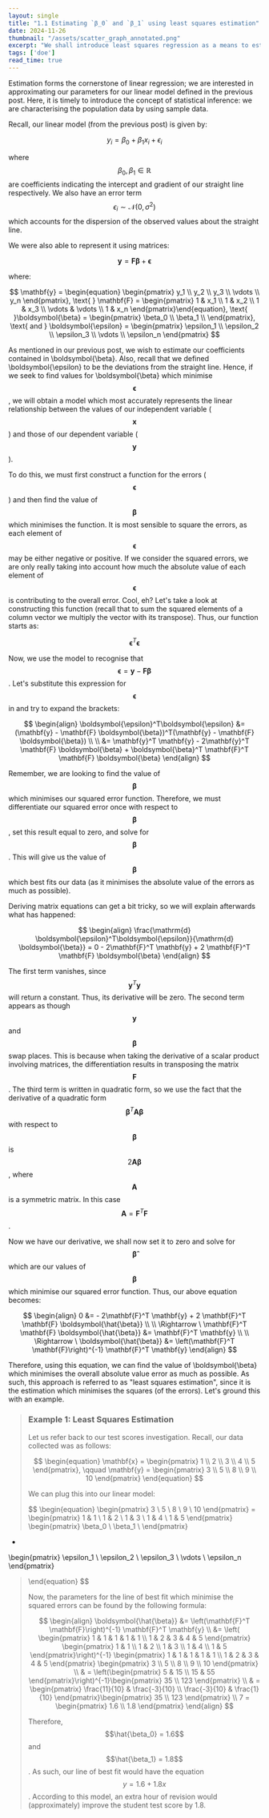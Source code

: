 ```yaml
---
layout: single
title: "1.1 Estimating `β_0` and `β_1` using least squares estimation"
date: 2024-11-26
thumbnail: "/assets/scatter_graph_annotated.png"
excerpt: "We shall introduce least squares regression as a means to estimate `β_0` and `β_1`."
tags: ['doe']
read_time: true
---
```

<script src="https://polyfill.io/v3/polyfill.min.js?features=es6"></script>
<script id="MathJax-script" async src="https://cdn.jsdelivr.net/npm/mathjax@3/es5/tex-mml-chtml.js"></script>
<script type="text/javascript" async
  src="https://cdnjs.cloudflare.com/ajax/libs/mathjax/2.7.7/MathJax.js?config=TeX-MML-AM_CHTML">
</script>

Estimation forms the cornerstone of linear regression; we are interested in approximating our parameters for our linear model defined in the previous post. Here, it is timely to introduce the concept of statistical inference: we are characterising the population data by using sample data.

Recall, our linear model (from the previous post) is given by:

$$
\begin{equation}
y_i = \beta_0 + \beta_1 x_i + \epsilon_i
\end{equation}
$$

where $$\beta_0, \beta_1 \in \mathbb{R}$$ are coefficients indicating the intercept and gradient of our straight line respectively. We also have an error term $$\epsilon_i \sim \mathcal{N}(0, \sigma^2)$$ which accounts for the dispersion of the observed values about the straight line.

We were also able to represent it using matrices:

$$
\begin{equation}
\mathbf{y} = \mathbf{F} \boldsymbol{\beta} + \boldsymbol{\epsilon}
\end{equation}
$$

where:

$$
\mathbf{y} = \begin{equation}
\begin{pmatrix}
y_1 \\
y_2 \\
y_3 \\
\vdots \\
y_n
\end{pmatrix}, \text{      } \mathbf{F} = \begin{pmatrix}
1 & x_1 \\
1 & x_2 \\
1 & x_3 \\
\vdots & \vdots \\
1 & x_n
\end{pmatrix}\end{equation}, \text{      }\boldsymbol{\beta} = \begin{pmatrix}
\beta_0 \\
\beta_1 \\
\end{pmatrix}, \text{   and   } \boldsymbol{\epsilon} = \begin{pmatrix}
\epsilon_1 \\
\epsilon_2 \\
\epsilon_3 \\
\vdots \\
\epsilon_n
\end{pmatrix}
$$

As mentioned in our previous post, we wish to estimate our coefficients contained in \boldsymbol{\beta}. Also, recall that we defined \boldsymbol{\epsilon} to be the deviations from the straight line. Hence, if we seek to find values for \boldsymbol{\beta} which minimise $$\boldsymbol{\epsilon}$$, we will obtain a model which most accurately represents the linear relationship between the values of our independent variable ($$\mathbf{x}$$) and those of our dependent variable ($$\mathbf{y}$$).

To do this, we must first construct a function for the errors ($$\boldsymbol{\epsilon}$$) and then find the value of $$\boldsymbol{\beta}$$ which minimises the function. It is most sensible to square the errors, as each element of $$\boldsymbol{\epsilon}$$ may be either negative or positive. If we consider the squared errors, we are only really taking into account how much the absolute value of each element of $$\boldsymbol{\epsilon}$$ is contributing to the overall error. Cool, eh? Let's take a look at constructing this function (recall that to sum the squared elements of a column vector we multiply the vector with its transpose). Thus, our function starts as:

$$\boldsymbol{\epsilon}^T\boldsymbol{\epsilon}$$

Now, we use the model to recognise that $$\boldsymbol{\epsilon} = \mathbf{y} - \mathbf{F} \boldsymbol{\beta}$$. Let's substitute this expression for $$\boldsymbol{\epsilon}$$ in and try to expand the brackets:

$$
\begin{align}
\boldsymbol{\epsilon}^T\boldsymbol{\epsilon} &= (\mathbf{y} - \mathbf{F} \boldsymbol{\beta})^T(\mathbf{y} - \mathbf{F} \boldsymbol{\beta}) \\ \\
&= \mathbf{y}^T \mathbf{y} - 2\mathbf{y}^T \mathbf{F} \boldsymbol{\beta} + \boldsymbol{\beta}^T \mathbf{F}^T \mathbf{F} \boldsymbol{\beta}
\end{align}
$$

Remember, we are looking to find the value of $$\boldsymbol{\beta}$$ which minimises our squared error function. Therefore, we must differentiate our squared error once with respect to $$\boldsymbol{\beta}$$, set this result equal to zero, and solve for $$\boldsymbol{\beta}$$. This will give us the value of $$\boldsymbol{\beta}$$ which best fits our data (as it minimises the absolute value of the errors as much as possible).

Deriving matrix equations can get a bit tricky, so we will explain afterwards what has happened:

$$
\begin{align}
\frac{\mathrm{d} \boldsymbol{\epsilon}^T\boldsymbol{\epsilon}}{\mathrm{d} \boldsymbol{\beta}} = 0 - 2\mathbf{F}^T \mathbf{y} + 2 \mathbf{F}^T \mathbf{F} \boldsymbol{\beta}
\end{align}
$$

The first term vanishes, since $$\mathbf{y}^T \mathbf{y}$$ will return a constant. Thus, its derivative will be zero. The second term appears as though $$\mathbf{y}$$ and $$\boldsymbol{\beta}$$ swap places. This is because when taking the derivative of a scalar product involving matrices, the differentiation results in transposing the matrix $$\mathbf{F}$$. The third term is written in quadratic form, so we use the fact that the derivative of a quadratic form $$\boldsymbol{\beta}^T \mathbf{A} \boldsymbol{\beta}$$ with respect to $$\boldsymbol{\beta}$$ is $$2 \mathbf{A}\boldsymbol{\beta}$$, where $$\mathbf{A}$$ is a symmetric matrix. In this case $$\mathbf{A} = \mathbf{F}^T \mathbf{F}$$.

Now we have our derivative, we shall now set it to zero and solve for $$\boldsymbol{\hat{\beta}}$$ which are our values of $$\boldsymbol{\beta}$$ which minimise our squared error function. Thus, our above equation becomes:

$$
\begin{align}
0 &= - 2\mathbf{F}^T \mathbf{y} + 2 \mathbf{F}^T \mathbf{F} \boldsymbol{\hat{\beta}} \\ \\
\Rightarrow \ \mathbf{F}^T \mathbf{F} \boldsymbol{\hat{\beta}} &= \mathbf{F}^T \mathbf{y} \\ \\
\Rightarrow \ \boldsymbol{\hat{\beta}} &=  \left(\mathbf{F}^T \mathbf{F}\right)^{-1} \mathbf{F}^T \mathbf{y}
\end{align}
$$

Therefore, using this equation, we can find the value of \boldsymbol{\beta} which minimises the overall absolute value error as much as possible. As such, this approach is referred to as "least squares estimation", since it is the estimation which minimises the squares (of the errors). Let's ground this with an example.

> ### Example 1: Least Squares Estimation
> Let us refer back to our test scores investigation. Recall, our data collected was as follows:
> 
>$$
> \begin{equation}
> \mathbf{x} =
\begin{pmatrix}
1 \\
2 \\
3 \\
4 \\
5
\end{pmatrix}, \qquad
> \mathbf{y} =
\begin{pmatrix}
3 \\
5 \\
8 \\
9 \\
10
\end{pmatrix}
> \end{equation}
> $$
>
> We can plug this into our linear model:
>
> $$
\begin{equation}
\begin{pmatrix}
3 \\
5 \\
8 \\
9 \\
10
\end{pmatrix} = \begin{pmatrix}
1 & 1 \\
1 & 2 \\
1 & 3 \\
1 & 4 \\
1 & 5
\end{pmatrix} \begin{pmatrix}
\beta_0 \\
\beta_1 \\
\end{pmatrix}
+
\begin{pmatrix}
\epsilon_1 \\
\epsilon_2 \\
\epsilon_3 \\
\vdots \\
\epsilon_n
\end{pmatrix}
> \end{equation}
$$
> 
> Now, the parameters for the line of best fit which minimise the squared errors can be found by the following formula:
>
> $$
> \begin{align}
> \boldsymbol{\hat{\beta}} &= \left(\mathbf{F}^T \mathbf{F}\right)^{-1} \mathbf{F}^T \mathbf{y} \\
> &= \left( \begin{pmatrix} 1 & 1 & 1 & 1 & 1 \\ 1 & 2 & 3 & 4 & 5 \end{pmatrix} \begin{pmatrix} 1 & 1 \\ 1 & 2 \\ 1 & 3 \\ 1 & 4 \\ 1 & 5 \end{pmatrix}\right)^{-1} \begin{pmatrix} 1 & 1 & 1 & 1 & 1 \\ 1 & 2 & 3 & 4 & 5 \end{pmatrix} \begin{pmatrix} 3 \\ 5 \\ 8 \\ 9 \\ 10 \end{pmatrix} \\ & = \left(\begin{pmatrix} 5 & 15 \\ 15 & 55 \end{pmatrix}\right)^{-1}\begin{pmatrix} 35 \\ 123 \end{pmatrix} \\ & = \begin{pmatrix} \frac{11}{10} & \frac{-3}{10} \\ \frac{-3}{10} & \frac{1}{10} \end{pmatrix}\begin{pmatrix} 35 \\ 123 \end{pmatrix} \\ 7 = \begin{pmatrix} 1.6 \\ 1.8 \end{pmatrix}
> \end{align}
> $$
>
> Therefore, $$\hat{\beta_0} = 1.6$$ and $$\hat{\beta_1} = 1.8$$. As such, our line of best fit would have the equation $$y = 1.6 + 1.8x$$. According to this model, an extra hour of revision would (approximately) improve the student test score by 1.8.

